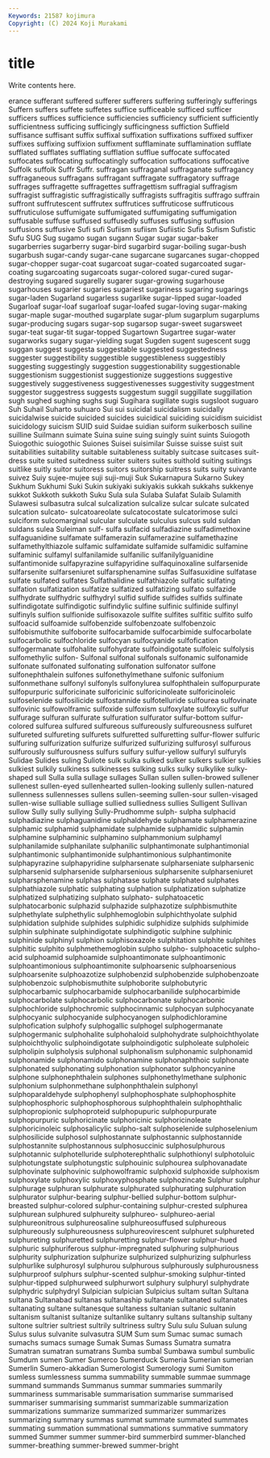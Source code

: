 ```yaml
---
Keywords: 21587 kojimura
Copyright: (C) 2024 Koji Murakami
---
```


# title

Write contents here.



erance sufferant suffered
sufferer sufferers suffering sufferingly sufferings Suffern suffers suffete suffetes suffice
sufficeable sufficed sufficer sufficers suffices sufficience sufficiencies sufficiency sufficient sufficiently
sufficientness sufficing sufficingly sufficingness suffiction Suffield suffisance suffisant suffix suffixal
suffixation suffixations suffixed suffixer suffixes suffixing suffixion suffixment sufflaminate sufflamination
sufflate sufflated sufflates sufflating sufflation sufflue suffocate suffocated suffocates suffocating
suffocatingly suffocation suffocations suffocative Suffolk suffolk Suffr Suffr. suffragan suffraganal
suffraganate suffragancy suffraganeous suffragans suffragant suffragate suffragatory suffrage suffrages suffragette
suffragettes suffragettism suffragial suffragism suffragist suffragistic suffragistically suffragists suffragitis suffrago
suffrain suffront suffrutescent suffrutex suffrutices suffruticose suffruticous suffruticulose suffumigate suffumigated
suffumigating suffumigation suffusable suffuse suffused suffusedly suffuses suffusing suffusion suffusions
suffusive Sufi sufi Sufiism sufiism Sufiistic Sufis Sufism Sufistic Sufu
SUG Sug sugamo sugan sugann Sugar sugar sugar-baker sugarberries sugarberry
sugar-bird sugarbird sugar-boiling sugar-bush sugarbush sugar-candy sugar-cane sugarcane sugarcanes sugar-chopped
sugar-chopper sugar-coat sugarcoat sugar-coated sugarcoated sugar-coating sugarcoating sugarcoats sugar-colored sugar-cured
sugar-destroying sugared sugarelly sugarer sugar-growing sugarhouse sugarhouses sugarier sugaries sugariest
sugariness sugaring sugarings sugar-laden Sugarland sugarless sugarlike sugar-lipped sugar-loaded Sugarloaf
sugar-loaf sugarloaf sugar-loafed sugar-loving sugar-making sugar-maple sugar-mouthed sugarplate sugar-plum sugarplum
sugarplums sugar-producing sugars sugar-sop sugarsop sugar-sweet sugarsweet sugar-teat sugar-tit sugar-topped
Sugartown Sugartree sugar-water sugarworks sugary sugar-yielding sugat Sugden sugent sugescent
sugg suggan suggest suggesta suggestable suggested suggestedness suggester suggestibility suggestible
suggestibleness suggestibly suggesting suggestingly suggestion suggestionability suggestionable suggestionism suggestionist suggestionize
suggestions suggestive suggestively suggestiveness suggestivenesses suggestivity suggestment suggestor suggestress suggests
suggestum suggil suggillate suggillation sugh sughed sughing sughs sugi Sugihara
sugillate sugis sugsloot suguaro Suh Suhail Suharto suhuaro Sui sui
suicidal suicidalism suicidally suicidalwise suicide suicided suicides suicidical suiciding suicidism
suicidist suicidology suicism SUID suid Suidae suidian suiform suikerbosch suiline
suilline Suilmann suimate Suina suine suing suingly suint suints Suiogoth
Suiogothic suiogothic Suiones Suisei suisimilar Suisse suisse suist suit suitabilities
suitability suitable suitableness suitably suitcase suitcases suit-dress suite suited suitedness
suiter suiters suites suithold suiting suitings suitlike suitly suitor suitoress
suitors suitorship suitress suits suity suivante suivez Suiy sujee-mujee suji
suji-muji Suk Sukarnapura Sukarno Sukey Sukhum Sukhumi Suki Sukin sukiyaki
sukiyakis sukkah sukkahs sukkenye sukkot Sukkoth sukkoth Suku Sula sula
Sulaba Sulafat Sulaib Sulamith Sulawesi sulbasutra sulcal sulcalization sulcalize sulcar
sulcate sulcated sulcation sulcato- sulcatoareolate sulcatocostate sulcatorimose sulci sulciform sulcomarginal
sulcular sulculate sulculus sulcus suld suldan suldans sulea Suleiman sulf-
sulfa sulfacid sulfadiazine sulfadimethoxine sulfaguanidine sulfamate sulfamerazin sulfamerazine sulfamethazine sulfamethylthiazole
sulfamic sulfamidate sulfamide sulfamidic sulfamine sulfaminic sulfamyl sulfanilamide sulfanilic sulfanilylguanidine
sulfantimonide sulfapyrazine sulfapyridine sulfaquinoxaline sulfarsenide sulfarsenite sulfarseniuret sulfarsphenamine sulfas Sulfasuxidine
sulfatase sulfate sulfated sulfates Sulfathalidine sulfathiazole sulfatic sulfating sulfation sulfatization
sulfatize sulfatized sulfatizing sulfato sulfazide sulfhydrate sulfhydric sulfhydryl sulfid sulfide
sulfides sulfids sulfinate sulfindigotate sulfindigotic sulfindylic sulfine sulfinic sulfinide sulfinyl
sulfinyls sulfion sulfionide sulfisoxazole sulfite sulfites sulfitic sulfito sulfo sulfoacid
sulfoamide sulfobenzide sulfobenzoate sulfobenzoic sulfobismuthite sulfoborite sulfocarbamide sulfocarbimide sulfocarbolate sulfocarbolic
sulfochloride sulfocyan sulfocyanide sulfofication sulfogermanate sulfohalite sulfohydrate sulfoindigotate sulfoleic sulfolysis
sulfomethylic sulfon- Sulfonal sulfonal sulfonals sulfonamic sulfonamide sulfonate sulfonated sulfonating
sulfonation sulfonator sulfone sulfonephthalein sulfones sulfonethylmethane sulfonic sulfonium sulfonmethane sulfonyl
sulfonyls sulfonylurea sulfophthalein sulfopurpurate sulfopurpuric sulforicinate sulforicinic sulforicinoleate sulforicinoleic sulfoselenide
sulfosilicide sulfostannide sulfotelluride sulfourea sulfovinate sulfovinic sulfowolframic sulfoxide sulfoxism sulfoxylate
sulfoxylic sulfur sulfurage sulfuran sulfurate sulfuration sulfurator sulfur-bottom sulfur-colored sulfurea
sulfured sulfureous sulfureously sulfureousness sulfuret sulfureted sulfureting sulfurets sulfuretted sulfuretting
sulfur-flower sulfuric sulfuring sulfurization sulfurize sulfurized sulfurizing sulfurosyl sulfurous sulfurously
sulfurousness sulfurs sulfury sulfur-yellow sulfuryl sulfuryls Sulidae Sulides suling Suliote
sulk sulka sulked sulker sulkers sulkier sulkies sulkiest sulkily sulkiness
sulkinesses sulking sulks sulky sulkylike sulky-shaped sull Sulla sulla sullage
sullages Sullan sullen sullen-browed sullener sullenest sullen-eyed sullenhearted sullen-looking sullenly
sullen-natured sullenness sullennesses sullens sullen-seeming sullen-sour sullen-visaged sullen-wise sulliable sulliage
sullied sulliedness sullies Sulligent Sullivan sullow Sully sully sullying Sully-Prudhomme
sulph- sulpha sulphacid sulphadiazine sulphaguanidine sulphaldehyde sulphamate sulphamerazine sulphamic sulphamid
sulphamidate sulphamide sulphamidic sulphamin sulphamine sulphaminic sulphamino sulphammonium sulphamyl sulphanilamide
sulphanilate sulphanilic sulphantimonate sulphantimonial sulphantimonic sulphantimonide sulphantimonious sulphantimonite sulphapyrazine sulphapyridine
sulpharsenate sulpharseniate sulpharsenic sulpharsenid sulpharsenide sulpharsenious sulpharsenite sulpharseniuret sulpharsphenamine sulphas
sulphatase sulphate sulphated sulphates sulphathiazole sulphatic sulphating sulphation sulphatization sulphatize
sulphatized sulphatizing sulphato sulphato- sulphatoacetic sulphatocarbonic sulphazid sulphazide sulphazotize sulphbismuthite
sulphethylate sulphethylic sulphhemoglobin sulphichthyolate sulphid sulphidation sulphide sulphides sulphidic sulphidize
sulphids sulphimide sulphin sulphinate sulphindigotate sulphindigotic sulphine sulphinic sulphinide sulphinyl
sulphion sulphisoxazole sulphitation sulphite sulphites sulphitic sulphito sulphmethemoglobin sulpho sulpho-
sulphoacetic sulpho-acid sulphoamid sulphoamide sulphoantimonate sulphoantimonic sulphoantimonious sulphoantimonite sulphoarsenic sulphoarsenious
sulphoarsenite sulphoazotize sulphobenzid sulphobenzide sulphobenzoate sulphobenzoic sulphobismuthite sulphoborite sulphobutyric sulphocarbamic
sulphocarbamide sulphocarbanilide sulphocarbimide sulphocarbolate sulphocarbolic sulphocarbonate sulphocarbonic sulphochloride sulphochromic sulphocinnamic
sulphocyan sulphocyanate sulphocyanic sulphocyanide sulphocyanogen sulphodichloramine sulphofication sulphofy sulphogallic sulphogel
sulphogermanate sulphogermanic sulphohalite sulphohaloid sulphohydrate sulphoichthyolate sulphoichthyolic sulphoindigotate sulphoindigotic sulpholeate
sulpholeic sulpholipin sulpholysis sulphonal sulphonalism sulphonamic sulphonamid sulphonamide sulphonamido sulphonamine
sulphonaphthoic sulphonate sulphonated sulphonating sulphonation sulphonator sulphoncyanine sulphone sulphonephthalein sulphones
sulphonethylmethane sulphonic sulphonium sulphonmethane sulphonphthalein sulphonyl sulphoparaldehyde sulphophenyl sulphophosphate sulphophosphite
sulphophosphoric sulphophosphorous sulphophthalein sulphophthalic sulphopropionic sulphoproteid sulphopupuric sulphopurpurate sulphopurpuric sulphoricinate
sulphoricinic sulphoricinoleate sulphoricinoleic sulphosalicylic sulpho-salt sulphoselenide sulphoselenium sulphosilicide sulphosol sulphostannate
sulphostannic sulphostannide sulphostannite sulphostannous sulphosuccinic sulphosulphurous sulphotannic sulphotelluride sulphoterephthalic sulphothionyl
sulphotoluic sulphotungstate sulphotungstic sulphouinic sulphourea sulphovanadate sulphovinate sulphovinic sulphowolframic sulphoxid
sulphoxide sulphoxism sulphoxylate sulphoxylic sulphoxyphosphate sulphozincate Sulphur sulphur sulphurage sulphuran
sulphurate sulphurated sulphurating sulphuration sulphurator sulphur-bearing sulphur-bellied sulphur-bottom sulphur-breasted sulphur-colored
sulphur-containing sulphur-crested sulphurea sulphurean sulphured sulphureity sulphureo- sulphureo-aerial sulphureonitrous sulphureosaline
sulphureosuffused sulphureous sulphureously sulphureousness sulphureovirescent sulphuret sulphureted sulphureting sulphuretted sulphuretting
sulphur-flower sulphur-hued sulphuric sulphuriferous sulphur-impregnated sulphuring sulphurious sulphurity sulphurization sulphurize
sulphurized sulphurizing sulphurless sulphurlike sulphurosyl sulphurou sulphurous sulphurously sulphurousness sulphurproof
sulphurs sulphur-scented sulphur-smoking sulphur-tinted sulphur-tipped sulphurweed sulphurwort sulphury sulphuryl sulphydrate
sulphydric sulphydryl Sulpician sulpician Sulpicius sultam sultan Sultana sultana Sultanabad
sultanas sultanaship sultanate sultanated sultanates sultanating sultane sultanesque sultaness sultanian
sultanic sultanin sultanism sultanist sultanize sultanlike sultanry sultans sultanship sultany
sultone sultrier sultriest sultrily sultriness sultry Sulu sulu Suluan sulung
Sulus sulus sulvanite sulvasutra SUM Sum sum Sumac sumac sumach
sumachs sumacs sumage Sumak Sumas Sumass Sumatra sumatra Sumatran sumatran
sumatrans Sumba sumbal Sumbawa sumbul sumbulic Sumdum sumen Sumer Sumerco
Sumerduck Sumeria Sumerian sumerian Sumerlin Sumero-akkadian Sumerologist Sumerology sumi Sumiton
sumless sumlessness summa summability summable summae summage summand summands Summanus
summar summaries summarily summariness summarisable summarisation summarise summarised summariser summarising
summarist summarizable summarization summarizations summarize summarized summarizer summarizes summarizing summary
summas summat summate summated summates summating summation summational summations summative
summatory summed Summer summer summer-bird summerbird summer-blanched summer-breathing summer-brewed summer-bright
